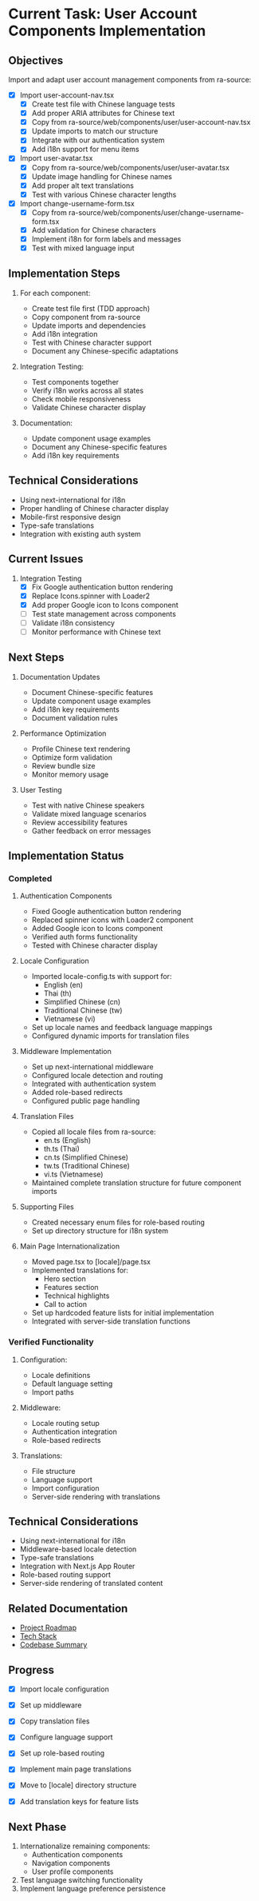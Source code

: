 # Current Task: User Account Components Implementation

## Objectives

Import and adapt user account management components from ra-source:

- [x] Import user-account-nav.tsx
  - [x] Create test file with Chinese language tests
  - [x] Add proper ARIA attributes for Chinese text
  - [x] Copy from ra-source/web/components/user/user-account-nav.tsx
  - [x] Update imports to match our structure
  - [x] Integrate with our authentication system
  - [x] Add i18n support for menu items
  
- [x] Import user-avatar.tsx
  - [x] Copy from ra-source/web/components/user/user-avatar.tsx
  - [x] Update image handling for Chinese names
  - [x] Add proper alt text translations
  - [x] Test with various Chinese character lengths

- [x] Import change-username-form.tsx
  - [x] Copy from ra-source/web/components/user/change-username-form.tsx
  - [x] Add validation for Chinese characters
  - [x] Implement i18n for form labels and messages
  - [x] Test with mixed language input

## Implementation Steps

1. For each component:
   - Create test file first (TDD approach)
   - Copy component from ra-source
   - Update imports and dependencies
   - Add i18n integration
   - Test with Chinese character support
   - Document any Chinese-specific adaptations

2. Integration Testing:
   - Test components together
   - Verify i18n works across all states
   - Check mobile responsiveness
   - Validate Chinese character display

3. Documentation:
   - Update component usage examples
   - Document any Chinese-specific features
   - Add i18n key requirements

## Technical Considerations

- Using next-international for i18n
- Proper handling of Chinese character display
- Mobile-first responsive design
- Type-safe translations
- Integration with existing auth system

## Current Issues

1. Integration Testing
   - [x] Fix Google authentication button rendering
   - [x] Replace Icons.spinner with Loader2
   - [x] Add proper Google icon to Icons component
   - [ ] Test state management across components
   - [ ] Validate i18n consistency
   - [ ] Monitor performance with Chinese text

## Next Steps

1. Documentation Updates
   - Document Chinese-specific features
   - Update component usage examples
   - Add i18n key requirements
   - Document validation rules

2. Performance Optimization
   - Profile Chinese text rendering
   - Optimize form validation
   - Review bundle size
   - Monitor memory usage

3. User Testing
   - Test with native Chinese speakers
   - Validate mixed language scenarios
   - Review accessibility features
   - Gather feedback on error messages

## Implementation Status

### Completed

1. Authentication Components
   - Fixed Google authentication button rendering
   - Replaced spinner icons with Loader2 component
   - Added Google icon to Icons component
   - Verified auth forms functionality
   - Tested with Chinese character display

2. Locale Configuration

   - Imported locale-config.ts with support for:
     - English (en)
     - Thai (th)
     - Simplified Chinese (cn)
     - Traditional Chinese (tw)
     - Vietnamese (vi)
   - Set up locale names and feedback language mappings
   - Configured dynamic imports for translation files

2. Middleware Implementation

   - Set up next-international middleware
   - Configured locale detection and routing
   - Integrated with authentication system
   - Added role-based redirects
   - Configured public page handling

3. Translation Files

   - Copied all locale files from ra-source:
     - en.ts (English)
     - th.ts (Thai)
     - cn.ts (Simplified Chinese)
     - tw.ts (Traditional Chinese)
     - vi.ts (Vietnamese)
   - Maintained complete translation structure for future component imports

4. Supporting Files

   - Created necessary enum files for role-based routing
   - Set up directory structure for i18n system

5. Main Page Internationalization
   - Moved page.tsx to [locale]/page.tsx
   - Implemented translations for:
     - Hero section
     - Features section
     - Technical highlights
     - Call to action
   - Set up hardcoded feature lists for initial implementation
   - Integrated with server-side translation functions

### Verified Functionality

1. Configuration:

   - Locale definitions
   - Default language setting
   - Import paths

2. Middleware:

   - Locale routing setup
   - Authentication integration
   - Role-based redirects

3. Translations:
   - File structure
   - Language support
   - Import configuration
   - Server-side rendering with translations

## Technical Considerations

- Using next-international for i18n
- Middleware-based locale detection
- Type-safe translations
- Integration with Next.js App Router
- Role-based routing support
- Server-side rendering of translated content

## Related Documentation

- [Project Roadmap](./projectRoadmap.md)
- [Tech Stack](./techStack.md)
- [Codebase Summary](./codebaseSummary.md)

## Progress

- [x] Import locale configuration
- [x] Set up middleware
- [x] Copy translation files
- [x] Configure language support
- [x] Set up role-based routing
- [x] Implement main page translations
- [x] Move to [locale] directory structure
- [x] Add translation keys for feature lists


## Next Phase

1. Internationalize remaining components:
   - Authentication components
   - Navigation components
   - User profile components
2. Test language switching functionality
3. Implement language preference persistence
